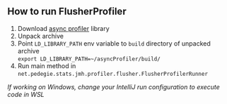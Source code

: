 ## How to run FlusherProfiler

1. Download [async profiler](https://github.com/jvm-profiling-tools/async-profiler) library
2. Unpack archive
3. Point `LD_LIBRARY_PATH` env variable to `build` directory of unpacked archive  
`export LD_LIBRARY_PATH=~/asyncProfiler/build/`
4. Run main method in `net.pedegie.stats.jmh.profiler.flusher.FlusherProfilerRunner`

*If working on Windows, change your IntelliJ run configuration to execute code in WSL*
